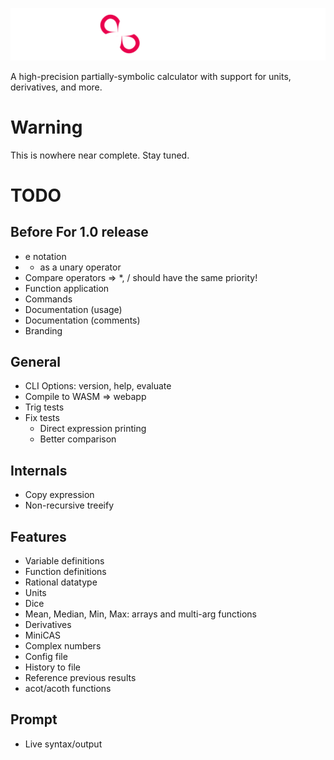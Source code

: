 ![](./misc/banner.png)

A high-precision partially-symbolic calculator with support for units, derivatives, and more.

# Warning
This is nowhere near complete. Stay tuned.


# TODO

## Before For 1.0 release
 - e notation
 - + as a unary operator
 - Compare operators => *, / should have the same priority!
 - Function application
 - Commands
 - Documentation (usage)
 - Documentation (comments)
 - Branding


## General
 - CLI Options: version, help, evaluate
 - Compile to WASM => webapp
 - Trig tests
 - Fix tests
   - Direct expression printing
   - Better comparison


## Internals
 - Copy expression
 - Non-recursive treeify

## Features
 - Variable definitions
 - Function definitions
 - Rational datatype
 - Units
 - Dice
 - Mean, Median, Min, Max: arrays and multi-arg functions
 - Derivatives
 - MiniCAS
 - Complex numbers
 - Config file
 - History to file
 - Reference previous results
 - acot/acoth functions

## Prompt
 - Live syntax/output